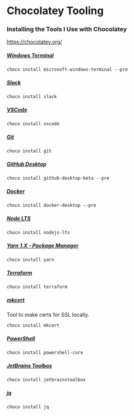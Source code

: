 # Chocolatey Tooling

### Installing the Tools I Use with Chocolatey
https://chocolatey.org/

##### [Windows Terminal](https://github.com/microsoft/terminal)
```shell
choco install microsoft-windows-terminal --pre
```

##### [Slack](https://www.slack.com/)
```shell
choco install slack
```

##### [VSCode](https://code.visualstudio.com/)
```shell
choco install vscode 
```

##### [Git](https://git-scm.com/download/win)
```shell
choco install git
```

##### [GitHub Desktop](https://desktop.github.com/)
```shell
choco install github-desktop-beta --pre 
```


##### [Docker](https://www.docker.com/products/docker-desktop)
```shell
choco install docker-desktop --pre 
```

##### [Node LTS](https://nodejs.org/en/)
```shell
choco install nodejs-lts
```

##### [Yarn 1.X - Package Manager](https://github.com/yarnpkg/yarn)
```shell
choco install yarn
```

##### [Terraform](https://www.terraform.io/)
```shell
choco install terraform
```

##### [mkcert](https://github.com/FiloSottile/mkcert)
Tool to make certs for SSL locally.
```shell
choco install mkcert
```

##### [PowerShell](https://docs.microsoft.com/en-us/powershell/)
```shell
choco install powershell-core
```

##### [JetBrains Toolbox](https://www.jetbrains.com/toolbox-app/)
```shell
choco install jetbrainstoolbox
```

##### [jq](https://stedolan.github.io/jq/download/)
```shell
choco install jq
```
